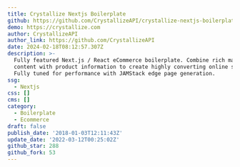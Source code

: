 ```yaml
---
title: Crystallize Nextjs Boilerplate
github: https://github.com/CrystallizeAPI/crystallize-nextjs-boilerplate
demo: https://crystallize.com
author: CrystallizeAPI
author_link: https://github.com/CrystallizeAPI
date: 2024-02-18T08:12:57.307Z
description: >-
  Fully featured Next.js / React eCommerce boilerplate. Combine rich marketing
  content with product information to create highly converting online stores.
  Fully tuned for performance with JAMStack edge page generation.
ssg:
  - Nextjs
css: []
cms: []
category:
  - Boilerplate
  - Ecommerce
draft: false
publish_date: '2018-01-03T12:11:43Z'
update_date: '2022-03-12T00:25:02Z'
github_star: 288
github_fork: 53
---
```

